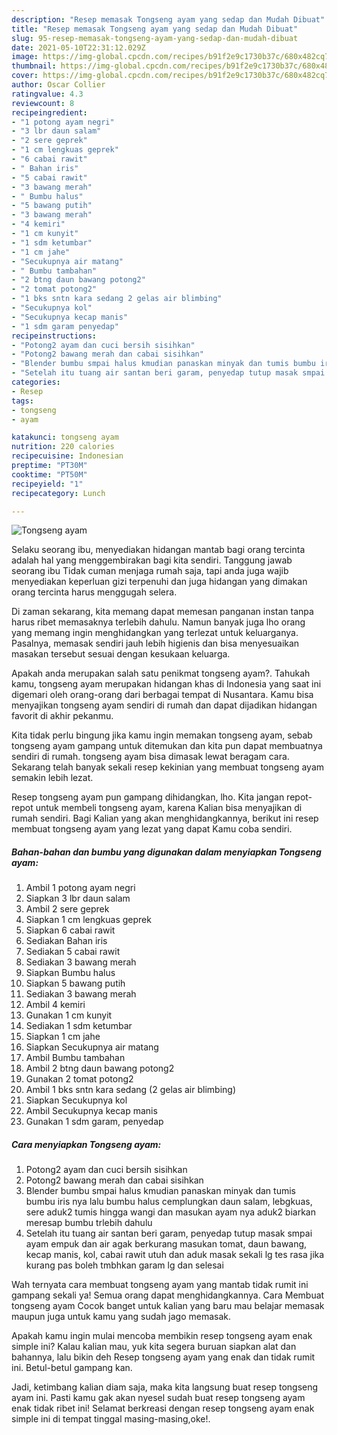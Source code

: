 ```yaml
---
description: "Resep memasak Tongseng ayam yang sedap dan Mudah Dibuat"
title: "Resep memasak Tongseng ayam yang sedap dan Mudah Dibuat"
slug: 95-resep-memasak-tongseng-ayam-yang-sedap-dan-mudah-dibuat
date: 2021-05-10T22:31:12.029Z
image: https://img-global.cpcdn.com/recipes/b91f2e9c1730b37c/680x482cq70/tongseng-ayam-foto-resep-utama.jpg
thumbnail: https://img-global.cpcdn.com/recipes/b91f2e9c1730b37c/680x482cq70/tongseng-ayam-foto-resep-utama.jpg
cover: https://img-global.cpcdn.com/recipes/b91f2e9c1730b37c/680x482cq70/tongseng-ayam-foto-resep-utama.jpg
author: Oscar Collier
ratingvalue: 4.3
reviewcount: 8
recipeingredient:
- "1 potong ayam negri"
- "3 lbr daun salam"
- "2 sere geprek"
- "1 cm lengkuas geprek"
- "6 cabai rawit"
- " Bahan iris"
- "5 cabai rawit"
- "3 bawang merah"
- " Bumbu halus"
- "5 bawang putih"
- "3 bawang merah"
- "4 kemiri"
- "1 cm kunyit"
- "1 sdm ketumbar"
- "1 cm jahe"
- "Secukupnya air matang"
- " Bumbu tambahan"
- "2 btng daun bawang potong2"
- "2 tomat potong2"
- "1 bks sntn kara sedang 2 gelas air blimbing"
- "Secukupnya kol"
- "Secukupnya kecap manis"
- "1 sdm garam penyedap"
recipeinstructions:
- "Potong2 ayam dan cuci bersih sisihkan"
- "Potong2 bawang merah dan cabai sisihkan"
- "Blender bumbu smpai halus kmudian panaskan minyak dan tumis bumbu iris nya lalu bumbu halus cemplungkan daun salam, lebgkuas, sere aduk2 tumis hingga wangi dan masukan ayam nya aduk2 biarkan meresap bumbu trlebih dahulu"
- "Setelah itu tuang air santan beri garam, penyedap tutup masak smpai ayam empuk dan air agak berkurang masukan tomat, daun bawang, kecap manis, kol, cabai rawit utuh dan aduk masak sekali lg tes rasa jika kurang pas boleh tmbhkan garam lg dan selesai"
categories:
- Resep
tags:
- tongseng
- ayam

katakunci: tongseng ayam 
nutrition: 220 calories
recipecuisine: Indonesian
preptime: "PT30M"
cooktime: "PT50M"
recipeyield: "1"
recipecategory: Lunch

---
```



![Tongseng ayam](https://img-global.cpcdn.com/recipes/b91f2e9c1730b37c/680x482cq70/tongseng-ayam-foto-resep-utama.jpg)

Selaku seorang ibu, menyediakan hidangan mantab bagi orang tercinta adalah hal yang menggembirakan bagi kita sendiri. Tanggung jawab seorang ibu Tidak cuman menjaga rumah saja, tapi anda juga wajib menyediakan keperluan gizi terpenuhi dan juga hidangan yang dimakan orang tercinta harus menggugah selera.

Di zaman  sekarang, kita memang dapat memesan panganan instan tanpa harus ribet memasaknya terlebih dahulu. Namun banyak juga lho orang yang memang ingin menghidangkan yang terlezat untuk keluarganya. Pasalnya, memasak sendiri jauh lebih higienis dan bisa menyesuaikan masakan tersebut sesuai dengan kesukaan keluarga. 



Apakah anda merupakan salah satu penikmat tongseng ayam?. Tahukah kamu, tongseng ayam merupakan hidangan khas di Indonesia yang saat ini digemari oleh orang-orang dari berbagai tempat di Nusantara. Kamu bisa menyajikan tongseng ayam sendiri di rumah dan dapat dijadikan hidangan favorit di akhir pekanmu.

Kita tidak perlu bingung jika kamu ingin memakan tongseng ayam, sebab tongseng ayam gampang untuk ditemukan dan kita pun dapat membuatnya sendiri di rumah. tongseng ayam bisa dimasak lewat beragam cara. Sekarang telah banyak sekali resep kekinian yang membuat tongseng ayam semakin lebih lezat.

Resep tongseng ayam pun gampang dihidangkan, lho. Kita jangan repot-repot untuk membeli tongseng ayam, karena Kalian bisa menyajikan di rumah sendiri. Bagi Kalian yang akan menghidangkannya, berikut ini resep membuat tongseng ayam yang lezat yang dapat Kamu coba sendiri.

<!--inarticleads1-->

##### Bahan-bahan dan bumbu yang digunakan dalam menyiapkan Tongseng ayam:

1. Ambil 1 potong ayam negri
1. Siapkan 3 lbr daun salam
1. Ambil 2 sere geprek
1. Siapkan 1 cm lengkuas geprek
1. Siapkan 6 cabai rawit
1. Sediakan  Bahan iris
1. Sediakan 5 cabai rawit
1. Sediakan 3 bawang merah
1. Siapkan  Bumbu halus
1. Siapkan 5 bawang putih
1. Sediakan 3 bawang merah
1. Ambil 4 kemiri
1. Gunakan 1 cm kunyit
1. Sediakan 1 sdm ketumbar
1. Siapkan 1 cm jahe
1. Siapkan Secukupnya air matang
1. Ambil  Bumbu tambahan
1. Ambil 2 btng daun bawang potong2
1. Gunakan 2 tomat potong2
1. Ambil 1 bks sntn kara sedang (2 gelas air blimbing)
1. Siapkan Secukupnya kol
1. Ambil Secukupnya kecap manis
1. Gunakan 1 sdm garam, penyedap




<!--inarticleads2-->

##### Cara menyiapkan Tongseng ayam:

1. Potong2 ayam dan cuci bersih sisihkan
1. Potong2 bawang merah dan cabai sisihkan
1. Blender bumbu smpai halus kmudian panaskan minyak dan tumis bumbu iris nya lalu bumbu halus cemplungkan daun salam, lebgkuas, sere aduk2 tumis hingga wangi dan masukan ayam nya aduk2 biarkan meresap bumbu trlebih dahulu
1. Setelah itu tuang air santan beri garam, penyedap tutup masak smpai ayam empuk dan air agak berkurang masukan tomat, daun bawang, kecap manis, kol, cabai rawit utuh dan aduk masak sekali lg tes rasa jika kurang pas boleh tmbhkan garam lg dan selesai




Wah ternyata cara membuat tongseng ayam yang mantab tidak rumit ini gampang sekali ya! Semua orang dapat menghidangkannya. Cara Membuat tongseng ayam Cocok banget untuk kalian yang baru mau belajar memasak maupun juga untuk kamu yang sudah jago memasak.

Apakah kamu ingin mulai mencoba membikin resep tongseng ayam enak simple ini? Kalau kalian mau, yuk kita segera buruan siapkan alat dan bahannya, lalu bikin deh Resep tongseng ayam yang enak dan tidak rumit ini. Betul-betul gampang kan. 

Jadi, ketimbang kalian diam saja, maka kita langsung buat resep tongseng ayam ini. Pasti kamu gak akan nyesel sudah buat resep tongseng ayam enak tidak ribet ini! Selamat berkreasi dengan resep tongseng ayam enak simple ini di tempat tinggal masing-masing,oke!.

